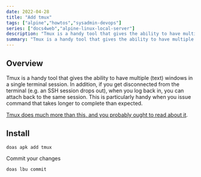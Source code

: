 ```yaml
---
date: 2022-04-28
title: "Add tmux"
tags: ["alpine","howtos","sysadmin-devops"]
series: ["docs4web","alpine-linux-local-server"]
description: "Tmux is a handy tool that gives the ability to have multiple (text) windows in a single terminal session, and persists your session."
summary: "Tmux is a handy tool that gives the ability to have multiple (text) windows in a single terminal session, as well as persisting your session in case of disconnect."
---
```


## Overview

Tmux is a handy tool that gives the ability to have multiple (text) windows in a single terminal session. In addition, if you get disconnected from the terminal (e.g. an SSH session drops out), when you log back in, you can attach back to the same session. This is particularly handy when you issue command that takes longer to complete than expected.

[Tmux does much more than this, and you probably ought to read about it](https://github.com/tmux/tmux/wiki).

## Install

``` shell
doas apk add tmux
```

Commit your changes

```shell
doas lbu commit
```
